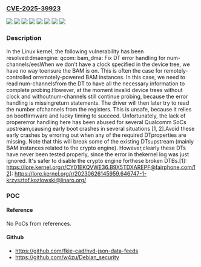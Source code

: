 ### [CVE-2025-39923](https://cve.mitre.org/cgi-bin/cvename.cgi?name=CVE-2025-39923)
![](https://img.shields.io/static/v1?label=Product&message=Linux&color=blue)
![](https://img.shields.io/static/v1?label=Version&message=&color=brightgreen)
![](https://img.shields.io/static/v1?label=Version&message=4.17%20&color=brightgreen)
![](https://img.shields.io/static/v1?label=Version&message=48d163b1aa6e7f650c0b7a4f9c61c387a6def868%20&color=brightgreen)
![](https://img.shields.io/static/v1?label=Version&message=5e0986f7caf17d7b1acd2092975360bf8e88a57d%20&color=brightgreen)
![](https://img.shields.io/static/v1?label=Version&message=909474cd384cb206f33461fbd18089cf170533f8%20&color=brightgreen)
![](https://img.shields.io/static/v1?label=Version&message=cecf8a69042b3a54cb843223756c10ee8a8665e3%20&color=brightgreen)
![](https://img.shields.io/static/v1?label=Vulnerability&message=n%2Fa&color=blue)

### Description

In the Linux kernel, the following vulnerability has been resolved:dmaengine: qcom: bam_dma: Fix DT error handling for num-channels/eesWhen we don't have a clock specified in the device tree, we have no way toensure the BAM is on. This is often the case for remotely-controlled orremotely-powered BAM instances. In this case, we need to read num-channelsfrom the DT to have all the necessary information to complete probing.However, at the moment invalid device trees without clock and withoutnum-channels still continue probing, because the error handling is missingreturn statements. The driver will then later try to read the number ofchannels from the registers. This is unsafe, because it relies on bootfirmware and lucky timing to succeed. Unfortunately, the lack of propererror handling here has been abused for several Qualcomm SoCs upstream,causing early boot crashes in several situations [1, 2].Avoid these early crashes by erroring out when any of the required DTproperties are missing. Note that this will break some of the existing DTsupstream (mainly BAM instances related to the crypto engine). However,clearly these DTs have never been tested properly, since the error in thekernel log was just ignored. It's safer to disable the crypto engine forthese broken DTBs.[1]: https://lore.kernel.org/r/CY01EKQVWE36.B9X5TDXAREPF@fairphone.com/[2]: https://lore.kernel.org/r/20230626145959.646747-1-krzysztof.kozlowski@linaro.org/

### POC

#### Reference
No PoCs from references.

#### Github
- https://github.com/fkie-cad/nvd-json-data-feeds
- https://github.com/w4zu/Debian_security

